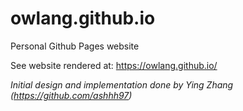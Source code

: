 # owlang.github.io
Personal Github Pages website

See website rendered at: https://owlang.github.io/


*Initial design and implementation done by Ying Zhang (https://github.com/ashhh97)*
